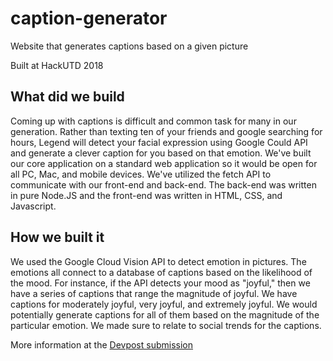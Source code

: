 # caption-generator
Website that generates captions based on a given picture

Built at HackUTD 2018

## What did we build

Coming up with captions is difficult and common task for many in our generation. Rather than texting ten of your friends and google searching for hours, Legend will detect your facial expression using Google Could API and generate a clever caption for you based on that emotion. We've built our core application on a standard web application so it would be open for all PC, Mac, and mobile devices. We've utilized the fetch API to communicate with our front-end and back-end. The back-end was written in pure Node.JS and the front-end was written in HTML, CSS, and Javascript.

## How we built it

We used the Google Cloud Vision API to detect emotion in pictures. The emotions all connect to a database of captions based on the likelihood of the mood. For instance, if the API detects your mood as "joyful," then we have a series of captions that range the magnitude of joyful. We have captions for moderately joyful, very joyful, and extremely joyful. We would potentially generate captions for all of them based on the magnitude of the particular emotion. We made sure to relate to social trends for the captions. 

More information at the [Devpost submission](https://devpost.com/software/caption-generator)
